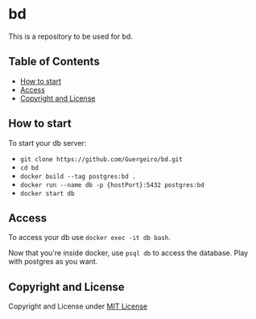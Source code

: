 # bd
This is a repository to be used for bd.

## Table of Contents
- [How to start](#how-to-start)
- [Access](#access)
- [Copyright and License](#copyright-and-license)

## How to start
To start your db server:
- `git clone https://github.com/Guergeiro/bd.git`
- `cd bd`
- `docker build --tag postgres:bd .`
- `docker run --name db -p {hostPort}:5432 postgres:bd`
- `docker start db`

## Access
To access your db use `docker exec -it db bash`.

Now that you're inside docker, use `psql db` to access the database. Play with postgres as you want.

## Copyright and License
Copyright and License under [MIT License](https://github.com/Guergeiro/bd/blob/master/LICENSE)
